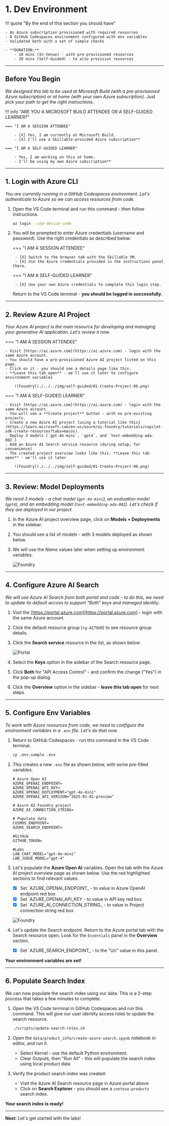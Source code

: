 # 1. Dev Environment


!!! quote "By the end of this section you should have"

    - An Azure subscription provisioned with required resources
    - A GitHub Codespaces environment configured with env variables
    - Validated both with a set of simple checks

    - **DURATION:** 
        - 10 mins (In-Venue) - with pre-provisioned resources
        - 20 mins (Self-Guided) - to also provision resources

---

## Before You Begin

_We designed this lab to be used at Microsoft Build (with a pre-provisioned Azure subscription) or at home (with your own Azure subscription). Just pick your path to get the right instructions._


!!! info "ARE YOU A MICROSOFT BUILD ATTENDEE OR A SELF-GUIDED LEARNER?"

    === "I AM A SESSION ATTENDEE"

        - [X] Yes, I am currently at Microsoft Build. 
        - [X] I'll use a Skillable-provided Azure subscription**

    === "I AM A SELF-GUIDED LEARNER"

        - Yes, I am working on this at home. 
        - I'll be using my own Azure subscription**

---

## 1. Login with Azure CLI

_You are currently running in a GitHub Codespaces environment. Let's authenticate to Azure so we can access resources from code._

1. Open the VS Code terminal and run this command - then follow instructions.

    ```bash title="" linenums="0"
    az login --use-device-code
    ```

1. You will be prompted to enter Azure credentials (username and password). Use the right credentials as described below:

    === "I AM A SESSION ATTENDEE"

        - [X] Switch to the browser tab with the Skillable VM.
        - [X] Use the Azure credentials provided in the instructions panel there.

    === "I AM A SELF-GUIDED LEARNER"

        - [X] Use your own Azure credentials to complete this login step.

    Return to the VS Code terminal - **you should be logged in successfully.** 

---

## 2. Review Azure AI Project

_Your Azure AI project is the main resource for developing and managing your generative AI application. Let's review it now._


=== "I AM A SESSION ATTENDEE"

    - Visit [https://ai.azure.com](https://ai.azure.com) - login with the same Azure account.
    - You should have a pre-provisioned Azure AI project listed on this page. 
    - Click on it - you should see a details page like this. 
    - **Leave this tab open** - we'll use it later to configure environment variables

        ![Foundry](./../../img/self-guided/01-Create-Project-06.png)

=== "I AM A SELF-GUIDED LEARNER"

    - Visit [https://ai.azure.com](https://ai.azure.com) - login with the same Azure account.
    - You will see a **Create project** button - with no pre-existing projects.
    - Create a new Azure AI project [using a tutorial like this](https://learn.microsoft.com/en-us/azure/ai-foundry/tutorials/copilot-sdk-create-resources?tabs=macos).
    - Deploy 3 models (`gpt-4o-mini`, `gpt4`, and `text-embedding-ada-002`) 
    - Add an Azure AI Search service resource (during setup, for convenience)
    - The created project overview looks like this. **Leave this tab open** - we'll use it later

        ![Foundry](./../../img/self-guided/01-Create-Project-06.png) 

---

## 3. Review: Model Deployments

_We need 3 models - a chat model (`gpt-4o-mini`), an evaluation model (`gpt4`), and an embedding model (`text-embedding-ada-002`). Let's check if they are deployed in our project._

1. In the Azure AI project overview page, click on **Models + Deployments** in the sidebar. 
1. You should see a list of models - with 3 models deployed as shown below.
1. We will use the _Name_ values later when setting up environment variables.

    ![Foundry](./../../img/self-guided/01-Deploy-Models-09.png)

---

## 4. Configure Azure AI Search

_We will use Azure AI Search from both portal and code - to do this, we need to update its default access to support "Both" keys and managed identity_.

    
1. Visit the [https://portal.azure.com](https://portal.azure.com) - login with the same Azure account.
1. Click the default resource group (`rg-AITOUR`) to see resource group details.
1. Click the **Search service** resource in the list, as shown below.
            
    ![Portal](./../../img/self-guided/01-Azure-Portal-03.png)

1. Select the **Keys** option in the sidebar of the Search resource page.
1. Click **Both** for "API Access Control" - and confirm the change ("Yes") in the pop-up dialog.
1. Click the **Overview** option in the sidebar - **leave this tab open** for next steps.
    
---

## 5. Configure Env Variables

_To work with Azure resources from code, we need to configure the environment variables in a `.env` file. Let's do that now._


1. Return to GitHub Codespaces - run this command in the VS Code terminal.

    ```bash title="" linenums="0"
    cp .env.sample .env
    ```

1. This creates a new `.env` file as shown below, with some pre-filled variables. 

    ```text title="" linenums="0"
    # Azure Open AI
    AZURE_OPENAI_ENDPOINT= 
    AZURE_OPENAI_API_KEY=  
    AZURE_OPENAI_DEPLOYMENT="gpt-4o-mini"
    AZURE_OPENAI_API_VERSION="2025-01-01-preview"

    # Azure AI Foundry project
    AZURE_AI_CONNECTION_STRING= 

    # Populate data
    COSMOS_ENDPOINT= 
    AZURE_SEARCH_ENDPOINT=

    #GitHub
    GITHUB_TOKEN= 

    #Labs
    LAB_CHAT_MODEL="gpt-4o-mini"
    LAB_JUDGE_MODEL="gpt-4"
    ```

1. Let's populate the **Azure Open AI** variables. Open the tab with the Azure AI project overview page as shown below. Use the red highlighted sections to find relevant values:

    - [X] Set `AZURE_OPENAI_ENDPOINT_ - to value in Azure OpenAI endpoint red box
    - [X] Set `AZURE_OPENAI_API_KEY - to value in API key red box
    - [X] Set `AZURE_AI_CONNECTION_STRING_ - to value in Project connection string red box

    ![Foundry](./../../img/self-guided/01-Create-Project-06.png)

1. Let's update the Search endpoint. Return to the Azure portal tab with the Search resource open. Look for the `Essentials` panel in the **Overview** section. 
    - [X] Set `AZURE_SEARCH_ENDPOINT_ - to the "Uri" value in this panel.

**Your environment variables are set!**


---

## 6. Populate Search Index

We can now populate the search index using our data. This is a 2-step process that takes a few minutes to complete.

1. Open the VS Code terminal in GitHub Codespaces and run this command. This will give our user identity access roles to update the search resource.

    ```bash title="" linenums="0"
    ./scripts/update-search-roles.sh
    ```

1. Open the `data/product_info/create-azure-search.ipynb` notebook in editor, and run it.
    - Select Kernel - use the default Python environment.
    - Clear Outputs, then "Run All" - this will populate the search index using local product data
1. Verify the product search index was created:
    - Visit the Azure AI Search resource page in Azure portal above
    - Click on **Search Explorer** - you should see a `contoso-products` search index.

**Your search index is ready!**

---

**Next**: Let's get started with the labs!